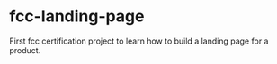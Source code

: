 # fcc-landing-page
First fcc certification project to learn how to build a landing page for a product.
